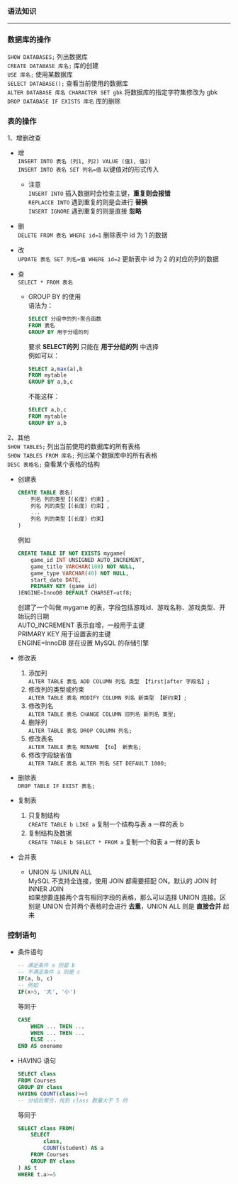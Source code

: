 ### 语法知识

---

### 数据库的操作

`SHOW DATABASES;` 列出数据库  
`CREATE DATABASE 库名;` 库的创建  
`USE 库名;` 使用某数据库  
`SELECT DATABASE();` 查看当前使用的数据库  
`ALTER DATABASE 库名 CHARACTER SET gbk` 将数据库的指定字符集修改为 gbk  
`DROP DATABASE IF EXISTS 库名` 库的删除  


### 表的操作

1、增删改查

- 增  
    `INSERT INTO 表名 (列1, 列2) VALUE (值1, 值2)`  
    `INSERT INTO 表名 SET 列名=值` 以键值对的形式传入  
    - 注意  
        `INSERT INTO` 插入数据时会检查主键，**重复则会报错**  
        `REPLACCE INTO` 遇到重复的则是会进行 **替换**  
        `INSERT IGNORE` 遇到重复的则是直接 **忽略**  

- 删  
    `DELETE FROM 表名 WHERE id=1` 删除表中 id 为 1 的数据  

- 改  
    `UPDATE 表名 SET 列名=值 WHERE id=2` 更新表中 id 为 2 的对应的列的数据  

- 查  
    `SELECT * FROM 表名`  
    - GROUP BY 的使用  
        语法为：  
        ``` SQL
        SELECT 分组中的列+聚合函数
        FROM 表名
        GROUP BY 用于分组的列
        ```
        要求 **SELECT的列** 只能在 **用于分组的列** 中选择  
        例如可以：  
        ``` SQL
        SELECT a,max(a),b
        FROM mytable
        GROUP BY a,b,c
        ```
        不能这样：  
        ``` SQL
        SELECT a,b,c
        FROM mytable
        GROUP BY a,b
        ```

2、其他  
`SHOW TABLES;` 列出当前使用的数据库的所有表格  
`SHOW TABLES FROM 库名;` 列出某个数据库中的所有表格  
`DESC 表格名;` 查看某个表格的结构  

- 创建表  
    ``` SQL
    CREATE TABLE 表名(
        列名 列的类型【(长度) 约束】,
        列名 列的类型【(长度) 约束】,
        ...
        列名 列的类型【(长度) 约束】
    )
    ```
    例如  
    ``` SQL
    CREATE TABLE IF NOT EXISTS mygame(
        game_id INT UNSIGNED AUTO_INCREMENT,
        game_title VARCHAR(100) NOT NULL,
        game_type VARCHAR(40) NOT NULL,
        start_date DATE,
        PRIMARY KEY (game_id)
    )ENGINE=InnoDB DEFAULT CHARSET=utf8;
    ```
    创建了一个叫做 mygame 的表，字段包括游戏id、游戏名称、游戏类型、开始玩的日期  
    AUTO_INCREMENT 表示自增，一般用于主键  
    PRIMARY KEY 用于设置表的主键  
    ENGINE=InnoDB 是在设置 MySQL 的存储引擎  

- 修改表
    1. 添加列  
    `ALTER TABLE 表名 ADD COLUMN 列名 类型 【first|after 字段名】;`  
    2. 修改列的类型或约束  
    `ALTER TABLE 表名 MODIFY COLUMN 列名 新类型 【新约束】;`  
    3. 修改列名  
    `ALTER TABLE 表名 CHANGE COLUMN 旧列名 新列名 类型;`  
    4. 删除列  
    `ALTER TABLE 表名 DROP COLUMN 列名;`  
    5. 修改表名  
    `ALTER TABLE 表名 RENAME 【to】 新表名;`  
    6. 修改字段缺省值  
    `ALTER TABLE 表名 ALTER 列名 SET DEFAULT 1000;`  

- 删除表  
    `DROP TABLE IF EXIST 表名;`  

- 复制表  
    1. 只复制结构  
        `CREATE TABLE b LIKE a` 复制一个结构与表 a 一样的表 b  
    2. 复制结构及数据  
        `CREATE TABLE b SELECT * FROM a` 复制一个和表 a 一样的表 b  

- 合并表  
    - UNION 与 UNIUN ALL  
        MySQL 不支持全连接，使用 JOIN 都需要搭配 ON。默认的 JOIN 时 INNER JOIN  
        如果想要连接两个含有相同字段的表格，那么可以选择 UNION 连接。区别是 UNION 合并两个表格时会进行 **去重**，UNION ALL 则是 **直接合并** 起来  


### 控制语句

- 条件语句  
    ``` SQL
    -- 满足条件 a 则是 b
    -- 不满足条件 a 则是 c
    IF(a, b, c)
    -- 例如
    IF(x>5, '大', '小')
    ```
    等同于  
    ``` SQL
    CASE
        WHEN ... THEN ...
        WHEN ... THEN ...
        ELSE ...
    END AS onename
    ```

- HAVING 语句  
    ``` SQL
    SELECT class
    FROM Courses
    GROUP BY class
    HAVING COUNT(class)>=5
    -- 分组后聚合，找到 class 数量大于 5 的
    ```
    等同于  
    ``` SQL
    SELECT class FROM(
        SELECT 
            class,
            COUNT(student) AS a
        FROM Courses
        GROUP BY class
    ) AS t
    WHERE t.a>=5
    ```